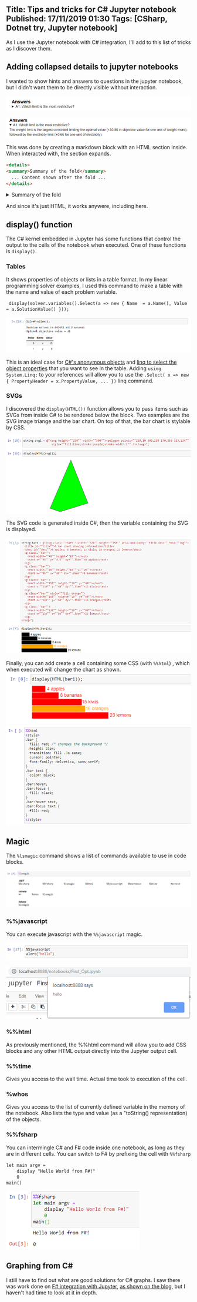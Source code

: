 Title: Tips and tricks for C# Jupyter notebook
Published: 17/11/2019 01:30
Tags: [CSharp, Dotnet try, Jupyter notebook] 
---

As I use the Jupyter notebook with C# integration, I'll add to this list of tricks as I discover them. 

## Adding collapsed details to jupyter notebooks

I wanted to show hints and answers to questions in the jupyter notebook, but I didn't want them to be directly visible without interaction. 

![collapsed](/posts/images/jupyter-notebook-tips/collapsed_details.png)

![expanded](/posts/images/jupyter-notebook-tips/expanded_details.png)

This was done by creating a markdown block with an HTML section inside. When interacted with, the section expands. 

```HTML
<details>
<summary>Summary of the fold</summary>
  ... Content shown after the fold ...
</details>
```
<details>
<summary>Summary of the fold</summary>
  ... Content shown after the fold ...
</details>

And since it's just HTML, it works anywere, including here. 

## display() function

The C# kernel embedded in Jupyter has some functions that control the output to the cells of the notebook when executed. One of these functions is  ```display()```. 

### Tables 
It shows properties of objects or lists in a table format. In my linear programming solver examples, I used this command to make a table with the name and value of each problem variable. 

```CSharp
 display(solver.variables().Select(a => new { Name  = a.Name(), Value = a.SolutionValue() })); 
```

![var_table](/posts/images/lp/10-6.png)

This is an ideal case for [C#'s anonymous objects](https://docs.microsoft.com/en-us/dotnet/csharp/programming-guide/classes-and-structs/anonymous-types) and [linq to select the object properties](https://docs.microsoft.com/en-us/dotnet/csharp/programming-guide/concepts/linq/data-transformations-with-linq) that you want to see in the table. Adding ```using System.Linq;``` to your references will allow you to use the ```.Select( x => new { PropertyHeader = x.PropertyValue, ... })``` linq command. 

### SVGs

I discovered the ```display(HTML())``` function allows you to pass items such as SVGs from inside C# to be rendered below the block. Two examples are the SVG image triange and the bar chart. On top of that, the bar chart is stylable by CSS. 

![expanded](/posts/images/jupyter-notebook-tips/svg_img.png)

The SVG code is generated inside C#, then the variable containing the SVG is displayed. 

![expanded](/posts/images/jupyter-notebook-tips/bar_chart.png)

Finally, you can add create a cell containing some CSS (with ```%%html```) , which when executed will change the chart as shown. 
![expanded](/posts/images/jupyter-notebook-tips/bar_chart_with_css.png)
![expanded](/posts/images/jupyter-notebook-tips/bar_chart_css.png)

## Magic

The ```%lsmagic``` command shows a list of commands available to use in code blocks. 

![expanded](/posts/images/jupyter-notebook-tips/lsmagic.png)

### %%javascript

You can execute javascript with the ```%%javascript``` magic. 

![collapsed](/posts/images/jupyter-notebook-tips/javascript_hello.png)

![collapsed](/posts/images/jupyter-notebook-tips/javascript_hello_active.png)

### %%html

As previously mentioned, the %%html command will allow you to add CSS blocks and any other HTML output directly into the Jupyter output cell. 

### %%time

Gives you access to the wall time. Actual time took to execution of the cell. 

### %whos

Gives you access to the list of currently defined variable in the memory of the notebook. Also lists the type and value (as a "toString() representation) of the objects. 

### %%fsharp

You can intermingle C# and F# code inside one notebook, as long as they are in different cells. You can switch to F# by prefixing the cell with ```%%fsharp```

```%%fsharp
let main argv =
    display "Hello World from F#!"
    0 
main()
```

![collapsed](/posts/images/jupyter-notebook-tips/f_sharp.png)

## Graphing from C# 

I still have to find out what are good solutions for C# graphs. I saw there was work done on [F# integration with Jupyter](https://www.nuget.org/packages/XPlot.Plotly/), [as shown on the blog](https://devblogs.microsoft.com/dotnet/net-core-with-juypter-notebooks-is-here-preview-1/), but I haven't had time to look at it in depth. 